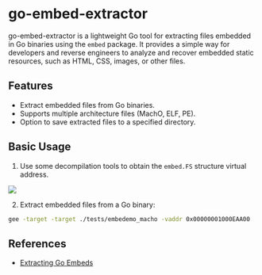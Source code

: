 # go-embed-extractor

go-embed-extractor is a lightweight Go tool for extracting files embedded in Go binaries using the `embed` package.
It provides a simple way for developers and reverse engineers to analyze and recover embedded static resources, such as HTML, CSS, images, or other files.

## Features
- Extract embedded files from Go binaries.  
- Supports multiple architecture files (MachO, ELF, PE).  
- Option to save extracted files to a specified directory.

## Basic Usage

1. Use some decompilation tools to obtain the `embed.FS` structure virtual address.

![](https://github.com/user-attachments/assets/ff9f39df-aba8-477e-a135-73dbc932261f)

2. Extract embedded files from a Go binary:
```bash
gee -target -target ./tests/embedemo_macho -vaddr 0x00000001000EAA00
```

## References

- [Extracting Go Embeds](https://web.archive.org/web/20230606135339/https://0x00sec.org/t/extracting-go-embeds/34885)
